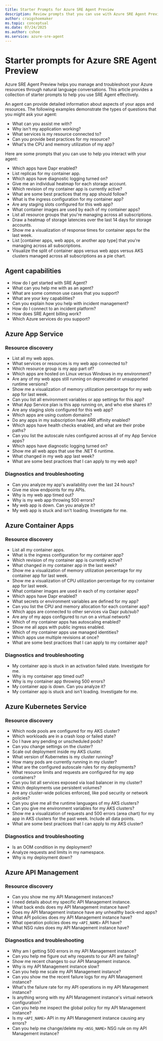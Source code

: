 ```yaml
---
title: Starter Prompts for Azure SRE Agent Preview
description: Review prompts that you can use with Azure SRE Agent Preview.
author: craigshoemaker
ms.topic: conceptual
ms.date: 07/24/2025
ms.author: cshoe
ms.service: azure-sre-agent
---
```


# Starter prompts for Azure SRE Agent Preview

Azure SRE Agent Preview helps you manage and troubleshoot your Azure resources through natural language conversations. This article provides a collection of starter prompts to help you use SRE Agent effectively.

An agent can provide detailed information about aspects of your apps and resources. The following examples demonstrate the types of questions that you might ask your agent:

- What can you assist me with?
- Why isn't my application working?
- What services is my resource connected to?
- Can you provide best practices for my resource?
- What's the CPU and memory utilization of my app?

Here are some prompts that you can use to help you interact with your agent:

- Which apps have Dapr enabled?
- List replicas for my container app.
- Which apps have diagnostic logging turned on?
- Give me an individual heatmap for each storage account.
- Which revision of my container app is currently active?
- What are some best practices that my app should follow?
- What is the ingress configuration for my container app?
- Are any staging slots configured for this web app?
- What container images are used by each of my container apps?
- List all resource groups that you're managing across all subscriptions.
- Draw a heatmap of storage latencies over the last 14 days for storage accounts.
- Show me a visualization of response times for container apps for the last week.
- List [container apps, web apps, or another app type] that you're managing across all subscriptions.
- Visualize the split of container apps versus web apps versus AKS clusters managed across all subscriptions as a pie chart.

## Agent capabilities

- How do I get started with SRE Agent?
- What can you help me with as an agent?
- What are some common use cases that you support?
- What are your key capabilities?
- Can you explain how you help with incident management?
- How do I connect to an incident platform?
- How does SRE Agent billing work?
- Which Azure services do you support?

## Azure App Service

### Resource discovery

- List all my web apps.
- What services or resources is my web app connected to?
- Which resource group is my app part of?
- Which apps are hosted on Linux versus Windows in my environment?
- Are any of my web apps still running on deprecated or unsupported runtime versions?
- Show me a visualization of memory utilization percentage for my web app for last week.
- Can you list all environment variables or app settings for this app?
- What App Service plan is this app running on, and who else shares it?
- Are any staging slots configured for this web app?
- Which apps are using custom domains?
- Do any apps in my subscription have ARR affinity enabled?
- Which apps have health checks enabled, and what are their probe paths?
- Can you list the autoscale rules configured across all of my App Service apps?
- Which apps have diagnostic logging turned on?
- Show me all web apps that use the .NET 6 runtime.
- What changed in my web app last week?
- What are some best practices that I can apply to my web app?

### Diagnostics and troubleshooting

- Can you analyze my app's availability over the last 24 hours?
- Give me slow endpoints for my APIs.
- Why is my web app timed out?
- Why is my web app throwing 500 errors?
- My web app is down. Can you analyze it?
- My web app is stuck and isn't loading. Investigate for me.

## Azure Container Apps

### Resource discovery

- List all my container apps.
- What is the ingress configuration for my container app?
- Which revision of my container app is currently active?
- What changed in my container app in the last week?
- Show me a visualization of memory utilization percentage for my container app for last week.
- Show me a visualization of CPU utilization percentage for my container app for last week.
- What container images are used in each of my container apps?
- Which apps have Dapr enabled?
- What secrets or environment variables are defined for my app?
- Can you list the CPU and memory allocation for each container app?
- Which apps are connected to other services via Dapr pub/sub?
- Are any of my apps configured to run on a virtual network?
- Which of my container apps has autoscaling enabled?
- Show me all apps with public ingress enabled.
- Which of my container apps use managed identities?
- Which apps use multiple revisions at once?
- What are some best practices that I can apply to my container app?

### Diagnostics and troubleshooting

- My container app is stuck in an activation failed state. Investigate for me.
- Why is my container app timed out?
- Why is my container app throwing 500 errors?
- My container app is down. Can you analyze it?
- My container app is stuck and isn't loading. Investigate for me.

## Azure Kubernetes Service

### Resource discovery

- Which node pools are configured for my AKS cluster?
- Which workloads are in a crash loop or failed state?
- Do I have any pending or unscheduled pods?
- Can you change settings on the cluster?
- Scale out deployment inside my AKS cluster.
- What version of Kubernetes is my cluster running?
- How many pods are currently running in my cluster?
- What are the configured autoscale rules for my deployments?
- What resource limits and requests are configured for my app containers?
- Can you list all services exposed via load balancer in my cluster?
- Which deployments use persistent volumes?
- Are any cluster-wide policies enforced, like pod security or network policies?
- Can you give me all the runtime languages of my AKS clusters?
- Can you give me environment variables for my AKS clusters?
- Show me a visualization of requests and 500 errors (area chart) for my app in AKS clusters for the past week. Include all data points.
- What are some best practices that I can apply to my AKS cluster?

### Diagnostics and troubleshooting

- Is an OOM condition in my deployment?
- Analyze requests and limits in my namespace.
- Why is my deployment down?

## Azure API Management

### Resource discovery

- Can you show me my API Management instances?
- I need details about my specific API Management instance.
- What back ends does my API Management instance have?
- Does my API Management instance have any unhealthy back-end apps?
- What API policies does my API Management instance have?
- What operation policies does my `<API_NAME>` API have?
- What NSG rules does my API Management instance have?

### Diagnostics and troubleshooting

- Why am I getting 500 errors in my API Management instance?
- Can you help me figure out why requests to our API are failing?
- Show me recent changes to our API Management instance.
- Why is my API Management instance slow?
- Can you help me scale my API Management instance?
- Can you show me the recent failure logs for my API Management instance?
- What's the failure rate for my API operations in my API Management instance?
- Is anything wrong with my API Management instance's virtual network configuration?
- Can you help me inspect the global policy for my API Management instance?
- Is my `<API_NAME>` API in my API Management instance causing any errors?
- Can you help me change/delete my `<NSG_NAME>` NSG rule on my API Management instance?
